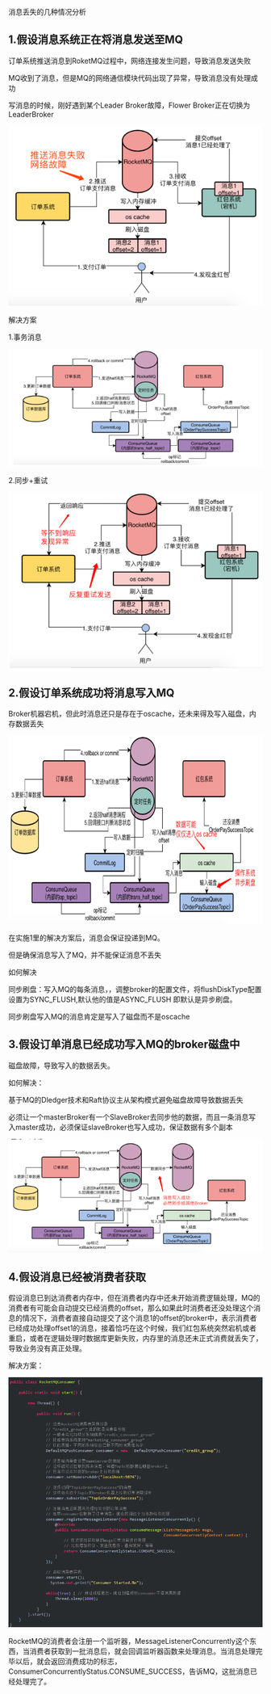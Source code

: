 

消息丢失的几种情况分析



## 1.假设消息系统正在将消息发送至MQ

订单系统推送消息到RoketMQ过程中，网络连接发生问题，导致消息发送失败

MQ收到了消息，但是MQ的网络通信模块代码出现了异常，导致消息没有处理成功

写消息的时候，刚好遇到某个Leader Broker故障，Flower Broker正在切换为LeaderBroker



![image-20200624095253141](images/image-20200624095253141.png)

解决方案

1.事务消息

![image-20200624095356135](images/image-20200624095356135.png)

2.同步+重试

![image-20200624095425355](images/image-20200624095425355.png)



## 2.假设订单系统成功将消息写入MQ

Broker机器宕机，但此时消息还只是存在于oscache，还未来得及写入磁盘，内存数据丢失

![image-20200624095634814](images/image-20200624095634814.png)

在实施1里的解决方案后，消息会保证投递到MQ。

但是确保消息写入了MQ，并不能保证消息不丢失



如何解决

同步刷盘：写入MQ的每条消息，，调整broker的配置文件，将flushDiskType配置设置为SYNC_FLUSH,默认他的值是ASYNC_FLUSH 即默认是异步刷盘。

同步刷盘写入MQ的消息肯定是写入了磁盘而不是oscache



## 3.假设订单消息已经成功写入MQ的broker磁盘中

磁盘故障，导致写入的数据丢失。





如何解决：

基于MQ的Dledger技术和Raft协议主从架构模式避免磁盘故障导致数据丢失

必须让一个masterBroker有一个SlaveBroker去同步他的数据，而且一条消息写入master成功，必须保证slaveBroker也写入成功，保证数据有多个副本



![image-20200624095056113](images/image-20200624095056113.png)



## 4.假设消息已经被消费者获取

假设消息已到达消费者内存中，但在消费者内存中还未开始消费逻辑处理，MQ的消费者有可能会自动提交已经消费的offset，那么如果此时消费者还没处理这个消息的情况下，消费者直接自动提交了这个消息1的offset的broker中，表示消费者已经成功处理offset1的消息，接着恰巧在这个时候，我们红包系统突然宕机或者重启，或者在逻辑处理时数据库更新失败，内存里的消息还未正式消费就丢失了，导致业务没有真正处理。



解决方案：



![image-20200624102335175](images/image-20200624102335175.png)



RocketMQ的消费者会注册一个监听器，MessageListenerConcurrently这个东西，当消费者获取到一批消息后，就会回调监听器函数来处理消息。当消息处理完毕以后，就会返回消费成功的标志，ConsumerConcurrentlyStatus.CONSUME_SUCCESS，告诉MQ，这批消息已经处理完了。